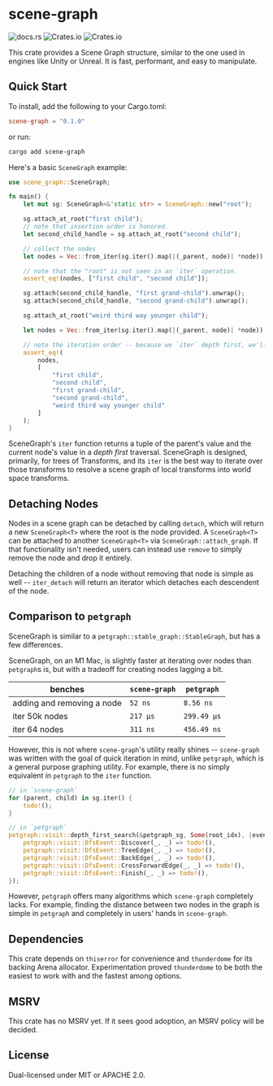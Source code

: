 # scene-graph

![docs.rs](https://img.shields.io/docsrs/scene-graph)
![Crates.io](https://img.shields.io/crates/v/scene-graph)
![Crates.io](https://img.shields.io/crates/l/scene-graph)

This crate provides a Scene Graph structure, similar to the one used in engines like Unity or Unreal. It is fast, performant, and easy to manipulate.

## Quick Start

To install, add the following to your Cargo.toml:

```toml
scene-graph = "0.1.0"
```

or run:

```sh
cargo add scene-graph
```

Here's a basic `SceneGraph` example:

```rust
use scene_graph::SceneGraph;

fn main() {
    let mut sg: SceneGraph<&'static str> = SceneGraph::new("root");

    sg.attach_at_root("first child");
    // note that insertion order is honored.
    let second_child_handle = sg.attach_at_root("second child");

    // collect the nodes
    let nodes = Vec::from_iter(sg.iter().map(|(_parent, node)| *node));

    // note that the "root" is not seen in an `iter` operation.
    assert_eq!(nodes, ["first child", "second child"]);

    sg.attach(second_child_handle, "first grand-child").unwrap();
    sg.attach(second_child_handle, "second grand-child").unwrap();

    sg.attach_at_root("weird third way younger child");

    let nodes = Vec::from_iter(sg.iter().map(|(_parent, node)| *node));

    // note the iteration order -- because we `iter` depth first, we'll get the youngest child last.
    assert_eq!(
        nodes,
        [
            "first child",
            "second child",
            "first grand-child",
            "second grand-child",
            "weird third way younger child"
        ]
    );
}
```

SceneGraph's `iter` function returns a tuple of the parent's value and the current node's value in a *depth first* traversal. SceneGraph is designed, primarily, for trees of Transforms, and its `iter` is the best way to iterate over those transforms to resolve a scene graph of local transforms into world space transforms.

## Detaching Nodes

Nodes in a scene graph can be detached by calling `detach`, which will return a new `SceneGraph<T>` where the root is the node provided. A `SceneGraph<T>` can be attached to another `SceneGraph<T>` via `SceneGraph::attach_graph`. If that functionality isn't needed, users can instead use `remove` to simply remove the node and drop it entirely.

Detaching the children of a node without removing that node is simple as well -- `iter_detach` will return an iterator which detaches each descendent of the node.

## Comparison to `petgraph`

SceneGraph is similar to a `petgraph::stable_graph::StableGraph`, but has a few differences.

SceneGraph, on an M1 Mac, is slightly faster at iterating over nodes than `petgraph`s is, but with a tradeoff for creating nodes lagging a bit.

| benches |`scene-graph` | `petgraph` |
|---------|--------------|------------|
| adding and removing a node | `52 ns`  | `8.56 ns` |
| iter 50k nodes             | `217 µs` | `299.49 µs` |
| iter 64 nodes              | `311 ns` | `456.49 ns` |

However, this is not where `scene-graph`'s utility really shines -- `scene-graph` was written with the goal of quick iteration in mind, unlike `petgraph`, which is a general purpose graphing utility. For example, there is no simply equivalent in `petgraph` to the `iter` function.

```rs
// in `scene-graph`
for (parent, child) in sg.iter() {
    todo!();
}

// in `petgraph`
petgraph::visit::depth_first_search(&petgraph_sg, Some(root_idx), |event| match event {
    petgraph::visit::DfsEvent::Discover(_, _) => todo!(),
    petgraph::visit::DfsEvent::TreeEdge(_, _) => todo!(),
    petgraph::visit::DfsEvent::BackEdge(_, _) => todo!(),
    petgraph::visit::DfsEvent::CrossForwardEdge(_, _) => todo!(),
    petgraph::visit::DfsEvent::Finish(_, _) => todo!(),
});
```

However, `petgraph` offers many algorithms which `scene-graph` completely lacks. For example, finding the distance between two nodes in the graph is simple in `petgraph` and completely in users' hands in `scene-graph`.

## Dependencies

This crate depends on `thiserror` for convenience and `thunderdome` for its backing Arena allocator. Experimentation proved `thunderdome` to be both the easiest to work with and the fastest among options.

## MSRV

This crate has no MSRV yet. If it sees good adoption, an MSRV policy will be decided.

## License

Dual-licensed under MIT or APACHE 2.0.
